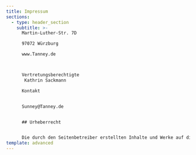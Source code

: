 ```yaml
---
title: Impressum
sections:
  - type: header_section
    subtitle: >-
      Martin-Luther-Str. 7D

      97072 Würzburg

      www.Tanney.de



      Vertretungsberechtigte 
       Kathrin Sackmann

      Kontakt


      Sunney@Tanney.de


      ## Urheberrecht


      Die durch den Seitenbetreiber erstellten Inhalte und Werke auf diesen Seiten unterliegen dem deutschen Urheberrecht. Die Vervielfältigung, Bearbeitung, Verbreitung und jede Art der Verwertung außerhalb der Grenzen des Urheberrechtes bedürfen der schriftlichen Zustimmung des jeweiligen Autors bzw. Erstellers. Soweit die Inhalte auf dieser Seite nicht vom Betreiber erstellt wurden, werden die Urheberrechte Dritter beachtet. Insbesondere werden Inhalte Dritter als solche gekennzeichnet. Sollten Sie trotzdem auf eine Urheberrechtsverletzung aufmerksam werden, bitte ich um einen entsprechenden Hinweis. Bei Bekanntwerden von Rechtsverletzungen werde ich derartige Inhalte umgehend entfernen
template: advanced
---
```

